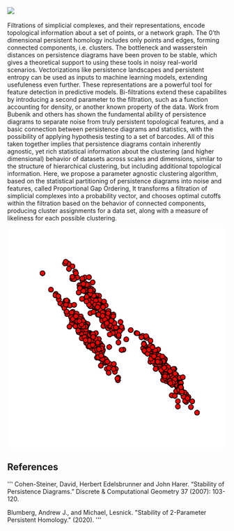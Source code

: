 <img  src="varied100frames.gif" />


<p>
    Filtrations of simplicial complexes, and their representations, encode topological information about a set of points, or a network graph. The 0’th dimensional persistent homology includes only points and edges, forming connected components, i.e. clusters. The bottleneck and wasserstein distances on persistence diagrams have been proven to be stable, which gives a theoretical support to using these tools in noisy real-world scenarios. Vectorizations like persistence landscapes and persistent entropy can be used as inputs to machine learning models, extending usefuleness even further. These representations are a powerful tool for feature detection in predictive models. Bi-filtrations extend these capabilites by introducing a second parameter to the filtration, such as a function accounting for density, or another known property of the data. Work from Bubenik and others has shown the fundamental ability of persistence diagrams to separate noise from truly persistent topological features, and a basic connection between persistence diagrams and statistics, with the possibility of applying hypothesis testing to a set of barcodes. All of this taken together implies that persistence diagrams contain inherently agnostic, yet rich statistical information about the clustering (and higher dimensional) behavior of datasets across scales and dimensions, similar to the structure of hierarchical clustering, but including additional topological information. Here, we propose a parameter agnostic clustering algorithm, based on the statistical partitioning of persistence diagrams into noise and features, called Proportional Gap Ordering, It transforms a filtration of simplicial complexes into a probability vector, and chooses optimal cutoffs within the filtration based on the behavior of connected components, producing cluster assignments for a data set, along with a measure of likeliness for each possible clustering.
</p>

<img  src="aniso60frames.gif" />

## References

'''
Cohen-Steiner, David, Herbert Edelsbrunner and John Harer. “Stability of Persistence Diagrams.” Discrete & Computational Geometry 37 (2007): 103-120.

Blumberg, Andrew J., and Michael, Lesnick. "Stability of 2-Parameter Persistent Homology." (2020). 
'''
